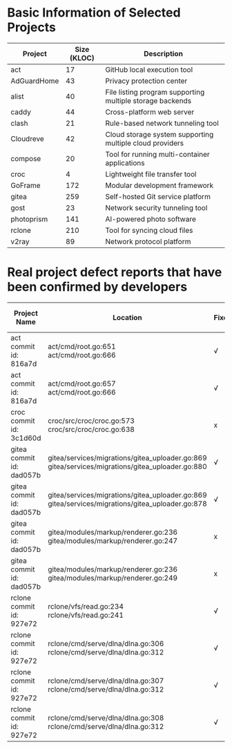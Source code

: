 # Basic Information of Selected Projects

| Project       | Size (KLOC) | Description                                                |
|---------------|-------------|------------------------------------------------------------|
| act           | 17          | GitHub local execution tool                                |
| AdGuardHome   | 43          | Privacy protection center                                  |
| alist         | 40          | File listing program supporting multiple storage backends |
| caddy         | 44          | Cross-platform web server                                  |
| clash         | 21          | Rule-based network tunneling tool                          |
| Cloudreve     | 42          | Cloud storage system supporting multiple cloud providers   |
| compose       | 20          | Tool for running multi-container applications              |
| croc          | 4           | Lightweight file transfer tool                             |
| GoFrame       | 172         | Modular development framework                              |
| gitea         | 259         | Self-hosted Git service platform                           |
| gost          | 23          | Network security tunneling tool                            |
| photoprism    | 141         | AI-powered photo software                                  |
| rclone        | 210         | Tool for syncing cloud files                               |
| v2ray         | 89          | Network protocol platform                                  |

# Real project defect reports that have been confirmed by developers

| Project Name | Location                                                                                  | Fixed | Defect Report Link                                        |
|--------------|-------------------------------------------------------------------------------------------|-------|-----------------------------------------------------------|
| act <br> commit id: 816a7d      |   act/cmd/root.go:651 <br> act/cmd/root.go:666                        | √     | [#1741](https://github.com/nektos/act/issues/1741)          |
| act <br> commit id: 816a7d      |   act/cmd/root.go:657 <br> act/cmd/root.go:666                        | √     | [#1741](https://github.com/nektos/act/issues/1741)          |
| croc <br> commit id: 3c1d60d    |   croc/src/croc/croc.go:573 <br> croc/src/croc/croc.go:638           | x     | [#567](https://github.com/schollz/croc/issues/567)         |
| gitea <br> commit id: dad057b   |   gitea/services/migrations/gitea_uploader.go:869 <br> gitea/services/migrations/gitea_uploader.go:880 | √     | Email report                                              |
| gitea <br> commit id: dad057b   |   gitea/services/migrations/gitea_uploader.go:869 <br> gitea/services/migrations/gitea_uploader.go:878 | √     | Email report                                              |
| gitea <br> commit id: dad057b   |   gitea/modules/markup/renderer.go:236 <br> gitea/modules/markup/renderer.go:247 | x     | Email report                                              |
| gitea <br> commit id: dad057b   |   gitea/modules/markup/renderer.go:236 <br> gitea/modules/markup/renderer.go:249 | x     | Email report                                              |
| rclone <br> commit id: 927e72   |   rclone/vfs/read.go:234 <br> rclone/vfs/read.go:241                 | √     | [#6962](https://github.com/rclone/rclone/issues/6962)       |
| rclone <br> commit id: 927e72   |   rclone/cmd/serve/dlna/dlna.go:306 <br> rclone/cmd/serve/dlna/dlna.go:312 | √     | [#6962](https://github.com/rclone/rclone/issues/6962)       |
| rclone <br> commit id: 927e72   |   rclone/cmd/serve/dlna/dlna.go:307 <br> rclone/cmd/serve/dlna/dlna.go:312 | √     | [#6962](https://github.com/rclone/rclone/issues/6962)       |
| rclone <br> commit id: 927e72   |   rclone/cmd/serve/dlna/dlna.go:308 <br> rclone/cmd/serve/dlna/dlna.go:312 | √     | [#6962](https://github.com/rclone/rclone/issues/6962)       |
